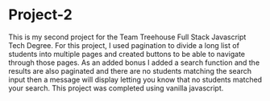 # Project-2
This is my second project for the Team Treehouse Full Stack Javascript Tech Degree. 
For this project, I used pagination to divide a long list of students into multiple pages and created buttons to be able to navigate through those pages. As an added bonus I added a search function and the results are also paginated and there are no students matching the search input then a message will display letting you know that no students matched your search. This project was completed using vanilla javascript.

